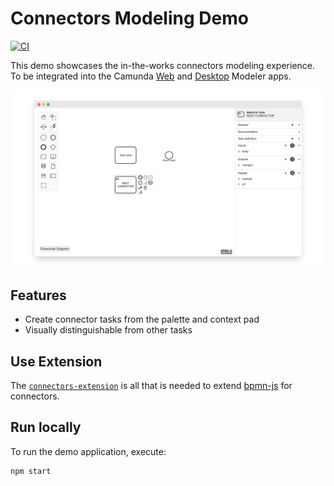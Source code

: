 # Connectors Modeling Demo

[![CI](https://github.com/bpmn-io/connectors-modeling-demo/actions/workflows/CI.yml/badge.svg)](https://github.com/bpmn-io/connectors-modeling-demo/actions/workflows/CI.yml)

This demo showcases the in-the-works connectors modeling experience. To be integrated into the Camunda [Web](https://github.com/camunda/web-modeler) and [Desktop](https://github.com/camunda/camunda-modeler) Modeler apps.

[![screenshot](./resources/screenshot.png)](https://bpmn-io.github.io/connectors-modeling-demo/)


## Features

* Create connector tasks from the palette and context pad
* Visually distinguishable from other tasks


## Use Extension

The [`connectors-extension`](./connectors-extension) is all that is needed to extend [bpmn-js](https://github.com/bpmn-io/bpmn-js) for connectors.


## Run locally

To run the demo application, execute:

```
npm start
```
